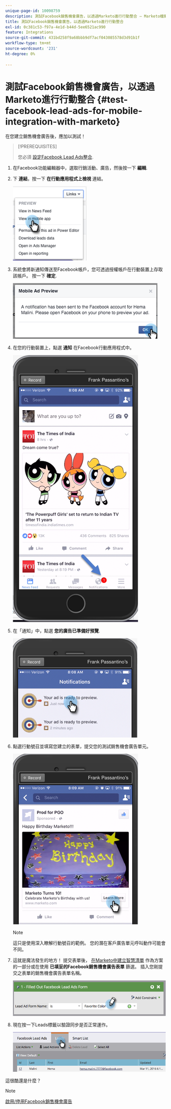 ```yaml
---
unique-page-id: 10098759
description: 測試Facebook銷售機會廣告，以透過Marketo進行行動整合 — Marketo檔案 — 產品檔案
title: 測試Facebook銷售機會廣告，以透過Marketo進行行動整合
exl-id: 0c381c53-f97a-4e1d-b44d-5ee6521ac990
feature: Integrations
source-git-commit: 431bd258f9a68bbb9df7acf043085578d3d91b1f
workflow-type: tm+mt
source-wordcount: '231'
ht-degree: 0%

---
```


# 測試Facebook銷售機會廣告，以透過Marketo進行行動整合 {#test-facebook-lead-ads-for-mobile-integration-with-marketo}

在您建立銷售機會廣告後，應加以測試！

>[!PREREQUISITES]
>
>您必須 [設定Facebook Lead Ads整合](/help/marketo/product-docs/demand-generation/facebook/set-up-facebook-lead-ads.md).

1. 在Facebook功能編輯器中，選取行銷活動、廣告，然後按一下 **編輯**.

1. 下 **連結**，按一下 **在行動應用程式上檢視** 連結。

   ![](assets/image2016-5-13-15-3a2-3a38.png)

1. 系統會將新通知傳送至Facebook帳戶，您可透過授權帳戶在行動裝置上存取該帳戶。 按一下 **確定**.

   ![](assets/image2016-3-11-8-3a35-3a7.png)

1. 在您的行動裝置上，點選 **通知** 在Facebook行動應用程式中。

   ![](assets/image2016-3-11-8-3a38-3a35.png)

1. 在「通知」中，點選 **您的廣告已準備好預覽**.

   ![](assets/image2016-3-11-8-3a41-3a59.png)

1. 點選行動號召並填寫您建立的表單，提交您的測試銷售機會廣告單元。

   ![](assets/image2016-3-11-8-3a52-3a20.png)

   >[!NOTE]
   >
   >這只是使用深入瞭解行動號召的範例。 您的潛在客戶廣告單元呼叫動作可能會不同。

1. 這就是魔法發生的地方！ 提交表單後， [在Marketo中建立智慧清單](/help/marketo/product-docs/core-marketo-concepts/smart-lists-and-static-lists/creating-a-smart-list/create-a-smart-list.md) 作為方案的一部分或在使用 **已填妥的Facebook銷售機會廣告表單** 篩選。 插入您剛提交之表單的銷售機會廣告表單名稱。

   ![](assets/image2016-3-11-8-3a59-3a34.png)

1. 現在按一下Leads標籤以驗證同步是否正常運作。

   ![](assets/image2016-3-11-15-3a27-3a54.png)

這很酷還是什麼？

>[!NOTE]
>
>[啟用/停用Facebook銷售機會廣告](/help/marketo/product-docs/demand-generation/facebook/set-up-facebook-lead-ads.md)
